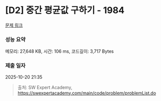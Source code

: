 # [D2] 중간 평균값 구하기 - 1984 

[문제 링크](https://swexpertacademy.com/main/code/problem/problemDetail.do?contestProbId=AV5Pw_-KAdcDFAUq) 

### 성능 요약

메모리: 27,648 KB, 시간: 106 ms, 코드길이: 3,717 Bytes

### 제출 일자

2025-10-20 21:35



> 출처: SW Expert Academy, https://swexpertacademy.com/main/code/problem/problemList.do